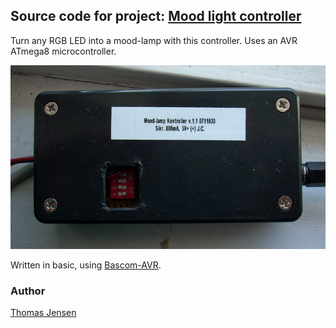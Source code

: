 ## Source code for project: [Mood light controller](https://link.stdout.no/A)

Turn any RGB LED into a mood-lamp with this controller. Uses an AVR ATmega8 microcontroller.

![Mood light controller](image.jpg)

Written in basic, using [Bascom-AVR](http://www.mcselec.com/).

### Author
[Thomas Jensen](https://thomas.stdout.no)
